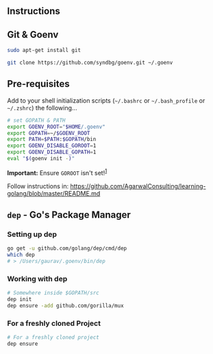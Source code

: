 Instructions
------------

## Git & Goenv

```bash
sudo apt-get install git

git clone https://github.com/syndbg/goenv.git ~/.goenv
```

## Pre-requisites

Add to your shell initialization scripts (`~/.bashrc` or `~/.bash_profile` or `~/.zshrc`) the following...

```bash
# set GOPATH & PATH
export GOENV_ROOT="$HOME/.goenv"
export GOPATH=~/$GOENV_ROOT
export PATH=$PATH:$GOPATH/bin
export GOENV_DISABLE_GOROOT=1
export GOENV_DISABLE_GOPATH=1
eval "$(goenv init -)"
```

**Important:** Ensure `GOROOT` isn't set!<sup>[1]</sup>

Follow instructions in: https://github.com/AgarwalConsulting/learning-golang/blob/master/README.md

## `dep` - Go's Package Manager

### Setting up dep

```bash
go get -u github.com/golang/dep/cmd/dep
which dep
# > /Users/gaurav/.goenv/bin/dep
```

### Working with dep

```bash
# Somewhere inside $GOPATH/src
dep init
dep ensure -add github.com/gorilla/mux
```

### For a freshly cloned Project
```bash
# For a freshly cloned project
dep ensure
```

[1]: https://dave.cheney.net/2013/06/14/you-dont-need-to-set-goroot-really
